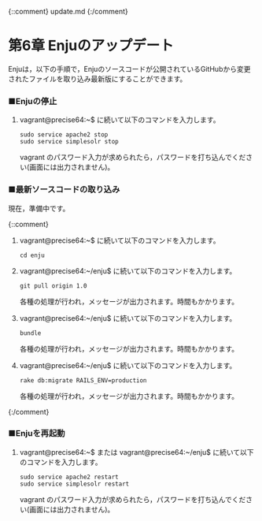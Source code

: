 {::comment} update.md {:/comment}

第6章 Enjuのアップデート
========================

Enjuは，以下の手順で，Enjuのソースコードが公開されているGitHubから変更されたファイルを取り込み最新版にすることができます。

### ■Enjuの停止

1. vagrant@precise64:~$ に続いて以下のコマンドを入力します。

       sudo service apache2 stop
       sudo service simplesolr stop

   vagrant のパスワード入力が求められたら，パスワードを打ち込んでください(画面には出力されません)。
       
### ■最新ソースコードの取り込み

現在，準備中です。

{::comment}

1. vagrant@precise64:~$ に続いて以下のコマンドを入力します。

       cd enju

2. vagrant@precise64:~/enju$ に続いて以下のコマンドを入力します。

       git pull origin 1.0

   各種の処理が行われ，メッセージが出力されます。時間もかかります。

3. vagrant@precise64:~/enju$ に続いて以下のコマンドを入力します。

       bundle

   各種の処理が行われ，メッセージが出力されます。時間もかかります。

4. vagrant@precise64:~/enju$ に続いて以下のコマンドを入力します。

       rake db:migrate RAILS_ENV=production

   各種の処理が行われ，メッセージが出力されます。時間もかかります。

{:/comment}

### ■Enjuを再起動

1. vagrant@precise64:~$ または vagrant@precise64:~/enju$ に続いて以下のコマンドを入力します。

       sudo service apache2 restart
       sudo service simplesolr restart

   vagrant のパスワード入力が求められたら，パスワードを打ち込んでください(画面には出力されません)。
